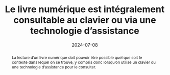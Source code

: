 ---
N: '161'
Rubrique: Navigation
title: Le livre numérique est intégralement consultable au clavier ou via une technologie d’assistance
detail: Le site est intégralement utilisable au clavier. 
abstract: La lecture d’un livre numérique doit pouvoir être possible quel que soit le contexte dans lequel on se trouve, y compris donc lorsqu’on utilise un clavier ou une technologie d’assistance pour le consulter.
categories: [" Navigation"]
agrege: O4161-E053
opquast: '4 161'
indiceebook: '53'
description: "Règle n° 053"
before: "052"
weight: "053"
after: "054"
actif: '1'
layout: rules
date: 2024-07-08
tags: ["", ""]
objectif: ["Permettre la consultation d’un livre numérique indépendamment du périphérique d'entrée", "Améliorer l’accessibilité des contenus aux lectrices et lecteurs handicapées."]
Meo: ["Fournir un moyen d’accès alternatif pour les éléments interactifs (liens, boutons…) n’utilisant pas les modes d’interaction par défaut"]
Controle: ["Vérifier que les éléments interactifs sont utilisables au clavier"]
epubcheck: 
ace: 
humancheck: true
Source: ["Opquast"]
Referentiel: ["EPUB 3 Overview - Reading order&nbsp;: https://w3c.github.io/epub-specs/epub33/overview/#sec-nav"]
steps: ["Développement", "Fabrication"]
pertinence: "la part d’ebooks trade avec interactions (hyperliens exclus) est infime"
---